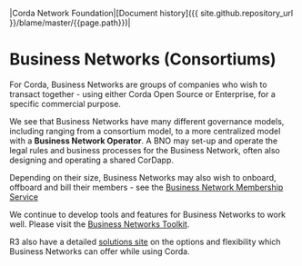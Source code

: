 |Corda Network Foundation|[Document history]({{ site.github.repository_url }}/blame/master/{{page.path}})|

Business Networks (Consortiums)
==============================

For Corda, Business Networks are groups of companies who wish to transact together - using either Corda Open Source or  Enterprise, for a specific commercial purpose. 

We see that Business Networks have many different governance models, including ranging from a consortium model, to a more centralized model with a **Business Network Operator**. A BNO may set-up and operate the legal rules and business processes for the Business Network, often also designing and operating a shared CorDapp. 

Depending on their size, Business Networks may also wish to onboard, offboard and bill their members - see the [Business Network Membership Service](https://github.com/corda/corda-solutions/tree/master/bn-apps/memberships-management)

We continue to develop tools and features for Business Networks to work well. Please visit the [Business Networks Toolkit](https://corda.network/about/businessnetworkstoolkit.html).

R3 also have a detailed [solutions site](https://solutions.corda.net/business-networks/intro.html) on the options and flexibility which Business Networks can offer while using Corda.

